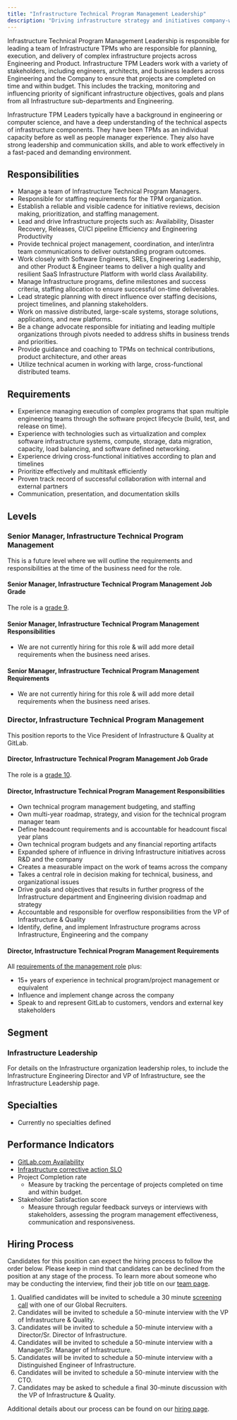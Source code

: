 ```yaml
---
title: "Infrastructure Technical Program Management Leadership"
description: "Driving infrastructure strategy and initiatives company-wide"
---
```


Infrastructure Technical Program Management Leadership is responsible for leading a team of Infrastructure TPMs who are responsible for planning, execution, and delivery of complex infrastructure projects across Engineering and Product. Infrastructure TPM Leaders work with a variety of stakeholders, including engineers, architects, and business leaders across Engineering and the Company to ensure that projects are completed on time and within budget. This includes the tracking, monitoring and influencing priority of significant infrastructure objectives, goals and plans from all Infrastructure sub-departments and Engineering.

Infrastructure TPM Leaders typically have a background in engineering or computer science, and have a deep understanding of the technical aspects of infrastructure components. They have been TPMs as an individual capacity before as well as people manager experience. They also have strong leadership and communication skills, and able to work effectively in a fast-paced and demanding environment.

## Responsibilities

- Manage a team of Infrastructure Technical Program Managers.
- Responsible for staffing requirements for the TPM organization.
- Establish a reliable and visible cadence for initiative reviews, decision making, prioritization, and staffing management.
- Lead and drive Infrastructure projects such as: Availability, Disaster Recovery, Releases, CI/CI pipeline Efficiency and Engineering Productivity
- Provide technical project management, coordination, and inter/intra team communications to deliver outstanding program outcomes.
- Work closely with Software Engineers, SREs, Engineering Leadership, and other Product & Engineer teams to deliver a high quality and resilient SaaS Infrastructure Platform with world class Availability.
- Manage Infrastructure programs, define milestones and success criteria, staffing allocation to ensure successful on-time deliverables.
- Lead strategic planning with direct influence over staffing decisions, project timelines, and planning stakeholders.
- Work on massive distributed, large-scale systems, storage solutions, applications, and new platforms.
- Be a change advocate responsible for initiating and leading multiple organizations through pivots needed to address shifts in business trends and priorities.
- Provide guidance and coaching to TPMs on technical contributions, product architecture, and other areas
- Utilize technical acumen in working with large, cross-functional distributed teams.

## Requirements

- Experience managing execution of complex programs that span multiple engineering teams through the software project lifecycle (build, test, and release on time).
- Experience with technologies such as virtualization and complex software infrastructure systems, compute, storage, data migration, capacity, load balancing, and software defined networking.
- Experience driving cross-functional initiatives according to plan and timelines
- Prioritize effectively and multitask efficiently
- Proven track record of successful collaboration with internal and external partners
- Communication, presentation, and documentation skills

## Levels

### Senior Manager, Infrastructure Technical Program Management

This is a future level where we will outline the requirements and responsibilities at the time of the business need for the role.

#### Senior Manager, Infrastructure Technical Program Management Job Grade

The role is a [grade 9](/handbook/total-rewards/compensation/compensation-calculator/#gitlab-job-grades).

#### Senior Manager, Infrastructure Technical Program Management Responsibilities

- We are not currently hiring for this role & will add more detail requirements when the business need arises.

#### Senior Manager, Infrastructure Technical Program Management Requirements

- We are not currently hiring for this role & will add more detail requirements when the business need arises.


### Director, Infrastructure Technical Program Management

This position reports to the Vice President of Infrastructure & Quality at GitLab.

#### Director, Infrastructure Technical Program Management Job Grade

The role is a [grade 10](/handbook/total-rewards/compensation/compensation-calculator/#gitlab-job-grades).

#### Director, Infrastructure Technical Program Management Responsibilities

- Own technical program management budgeting, and staffing
- Own multi-year roadmap, strategy, and vision for the technical program manager team
- Define headcount requirements and is accountable for headcount fiscal year plans
- Own technical program budgets and any financial reporting artifacts
- Expanded sphere of influence in driving Infrastructure initiatives across R&D and the company
- Creates a measurable impact on the work of teams across the company
- Takes a central role in decision making for technical, business, and organizational issues
- Drive goals and objectives that results in further progress of the Infrastructure department and Engineering division roadmap and strategy
- Accountable and responsible for overflow responsibilities from the VP of Infrastructure & Quality
- Identify, define, and implement Infrastructure programs across Infrastructure, Engineering and the company

#### Director, Infrastructure Technical Program Management Requirements

All [requirements of the management role](#requirements) plus:

- 15+ years of experience in technical program/project management or equivalent
- Influence and implement change across the company
- Speak to and represent GitLab to customers, vendors and external key stakeholders

## Segment

### Infrastructure Leadership

For details on the Infrastructure organization leadership roles, to include the Infrastructure Engineering Director and VP of Infrastructure, see the Infrastructure Leadership page.

## Specialties

- Currently no specialties defined

## Performance Indicators

- [GitLab.com Availability](https://about.gitlab.com/handbook/engineering/infrastructure-quality/performance-indicators/#gitlabcom-availability)
- [Infrastructure corrective action SLO](https://about.gitlab.com/handbook/engineering/infrastructure-quality/performance-indicators/#corrective-action-slo)
- Project Completion rate
  - Measure by tracking the percentage of projects completed on time and within budget.
- Stakeholder Satisfaction score
  - Measure through regular feedback surveys or interviews with stakeholders, assessing the program management effectiveness, communication and responsiveness.

## Hiring Process

Candidates for this position can expect the hiring process to follow the order below. Please keep in mind that candidates can be declined from the position at any stage of the process. To learn more about someone who may be conducting the interview, find their job title on our [team page](/handbook/company/team/).

1. Qualified candidates will be invited to schedule a 30 minute [screening call](/handbook/hiring/interviewing/#screening-call) with one of our Global Recruiters.
1. Candidates will be invited to schedule a 50-minute interview with the VP of Infrastructure & Quality.
1. Candidates will be invited to schedule a 50-minute interview with a Director/Sr. Director of Infrastructure.
1. Candidates will be invited to schedule a 50-minute interview with a Manager/Sr. Manager of Infrastructure.
1. Candidates will be invited to schedule a 50-minute interview with a Distinguished Engineer of Infrastructure.
1. Candidates will be invited to schedule a 50-minute interview with the CTO.
1. Candidates may be asked to schedule a final 30-minute discussion with the VP of Infrastructure & Quality.

Additional details about our process can be found on our [hiring page](/handbook/hiring/).
